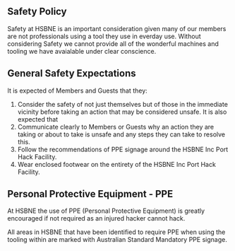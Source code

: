 ## Safety Policy

Safety at HSBNE is an important consideration given many of our members are not professionals using a tool they use in everday use. Without considering Safety we cannot provide all of the wonderful machines and tooling we have avaialable under clear conscience.


## General Safety Expectations
It is expected of Members and Guests that they:
1. Consider the safety of not just themselves but of those in the immediate vicinity before taking an action that may be considered unsafe. It is also expected that 
2. Communicate clearly to Members or Guests why an action they are taking or about to take is unsafe and any steps they can take to resolve this.
3. Follow the recommendations of PPE signage around the HSBNE Inc Port Hack Facility.
4. Wear enclosed footwear on the entirety of the HSBNE Inc Port Hack Facility.


## Personal Protective Equipment - PPE
At HSBNE the use of PPE (Personal Protective Equipment) is greatly encouraged if not required as an injured hacker cannot hack.

All areas in HSBNE that have been identified to require PPE when using the tooling within are marked with Australian Standard Mandatory PPE signage. 
